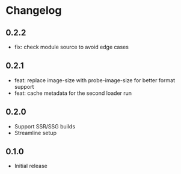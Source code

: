 # Changelog

## 0.2.2

- fix: check module source to avoid edge cases

## 0.2.1

- feat: replace image-size with probe-image-size for better format support
- feat: cache metadata for the second loader run

## 0.2.0

- Support SSR/SSG builds
- Streamline setup

## 0.1.0

- Initial release
